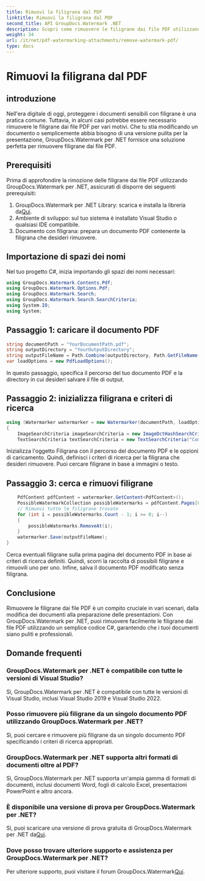 ```yaml
---
title: Rimuovi la filigrana dal PDF
linktitle: Rimuovi la filigrana dal PDF
second_title: API GroupDocs.Watermark .NET
description: Scopri come rimuovere le filigrane dai file PDF utilizzando GroupDocs.Watermark per .NET. Semplici passaggi per la modifica professionale dei documenti.
weight: 34
url: /it/net/pdf-watermarking-attachments/remove-watermark-pdf/
type: docs
---
```

# Rimuovi la filigrana dal PDF

## introduzione
Nell'era digitale di oggi, proteggere i documenti sensibili con filigrane è una pratica comune. Tuttavia, in alcuni casi potrebbe essere necessario rimuovere le filigrane dai file PDF per vari motivi. Che tu stia modificando un documento o semplicemente abbia bisogno di una versione pulita per la presentazione, GroupDocs.Watermark per .NET fornisce una soluzione perfetta per rimuovere filigrane dai file PDF.
## Prerequisiti
Prima di approfondire la rimozione delle filigrane dai file PDF utilizzando GroupDocs.Watermark per .NET, assicurati di disporre dei seguenti prerequisiti:
1.  GroupDocs.Watermark per .NET Library: scarica e installa la libreria da[Qui](https://releases.groupdocs.com/Watermark/net/).
2. Ambiente di sviluppo: sul tuo sistema è installato Visual Studio o qualsiasi IDE compatibile.
3. Documento con filigrana: prepara un documento PDF contenente la filigrana che desideri rimuovere.

## Importazione di spazi dei nomi
Nel tuo progetto C#, inizia importando gli spazi dei nomi necessari:
```csharp
using GroupDocs.Watermark.Contents.Pdf;
using GroupDocs.Watermark.Options.Pdf;
using GroupDocs.Watermark.Search;
using GroupDocs.Watermark.Search.SearchCriteria;
using System.IO;
using System;
```
## Passaggio 1: caricare il documento PDF
```csharp
string documentPath = "YourDocumentPath.pdf";
string outputDirectory = "YourOutputDirectory";
string outputFileName = Path.Combine(outputDirectory, Path.GetFileName(documentPath));
var loadOptions = new PdfLoadOptions();
```
In questo passaggio, specifica il percorso del tuo documento PDF e la directory in cui desideri salvare il file di output.
## Passaggio 2: inizializza filigrana e criteri di ricerca
```csharp
using (Watermarker watermarker = new Watermarker(documentPath, loadOptions))
{
    ImageSearchCriteria imageSearchCriteria = new ImageDctHashSearchCriteria(Constants.LogoPng);
    TextSearchCriteria textSearchCriteria = new TextSearchCriteria("Company Name");
```
Inizializza l'oggetto Filigrana con il percorso del documento PDF e le opzioni di caricamento. Quindi, definisci i criteri di ricerca per la filigrana che desideri rimuovere. Puoi cercare filigrane in base a immagini o testo.
## Passaggio 3: cerca e rimuovi filigrane
```csharp
    PdfContent pdfContent = watermarker.GetContent<PdfContent>();
    PossibleWatermarkCollection possibleWatermarks = pdfContent.Pages[0].Search(imageSearchCriteria.Or(textSearchCriteria));
    // Rimuovi tutte le filigrane trovate
    for (int i = possibleWatermarks.Count - 1; i >= 0; i--)
    {
        possibleWatermarks.RemoveAt(i);
    }
    watermarker.Save(outputFileName);
}
```
Cerca eventuali filigrane sulla prima pagina del documento PDF in base ai criteri di ricerca definiti. Quindi, scorri la raccolta di possibili filigrane e rimuovili uno per uno. Infine, salva il documento PDF modificato senza filigrana.

## Conclusione
Rimuovere le filigrane dai file PDF è un compito cruciale in vari scenari, dalla modifica dei documenti alla preparazione delle presentazioni. Con GroupDocs.Watermark per .NET, puoi rimuovere facilmente le filigrane dai file PDF utilizzando un semplice codice C#, garantendo che i tuoi documenti siano puliti e professionali.
## Domande frequenti
### GroupDocs.Watermark per .NET è compatibile con tutte le versioni di Visual Studio?
Sì, GroupDocs.Watermark per .NET è compatibile con tutte le versioni di Visual Studio, inclusi Visual Studio 2019 e Visual Studio 2022.
### Posso rimuovere più filigrane da un singolo documento PDF utilizzando GroupDocs.Watermark per .NET?
Sì, puoi cercare e rimuovere più filigrane da un singolo documento PDF specificando i criteri di ricerca appropriati.
### GroupDocs.Watermark per .NET supporta altri formati di documenti oltre al PDF?
Sì, GroupDocs.Watermark per .NET supporta un'ampia gamma di formati di documenti, inclusi documenti Word, fogli di calcolo Excel, presentazioni PowerPoint e altro ancora.
### È disponibile una versione di prova per GroupDocs.Watermark per .NET?
 Sì, puoi scaricare una versione di prova gratuita di GroupDocs.Watermark per .NET da[Qui](https://releases.groupdocs.com/).
### Dove posso trovare ulteriore supporto e assistenza per GroupDocs.Watermark per .NET?
 Per ulteriore supporto, puoi visitare il forum GroupDocs.Watermark[Qui](https://forum.groupdocs.com/c/watermark/19).